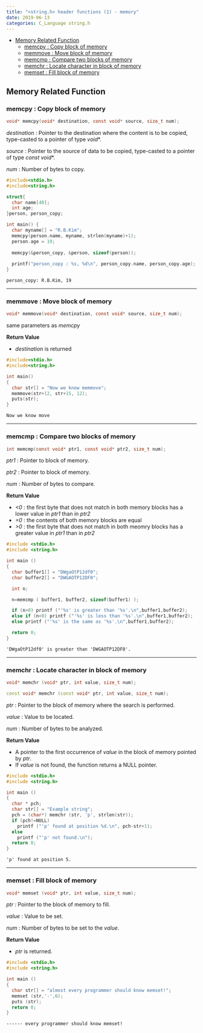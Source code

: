 ```yaml
---
title: "<string.h> header functions (1) - memory"
date: 2019-06-13
categories: C_Language string.h
---
```


- [Memory Related Function](#memory-related-function)
  * [memcpy : Copy block of memory](#memcpy---copy-block-of-memory)
  * [memmove : Move block of memory](#memmove---move-block-of-memory)
  * [memcmp : Compare two blocks of memory](#memcmp---compare-two-blocks-of-memory)
  * [memchr : Locate character in block of memory](#memchr---locate-character-in-block-of-memory)
  * [memset : Fill block of memory](#memset---fill-block-of-memory)

## Memory Related Function

### memcpy : Copy block of memory
~~~c
void* memcpy(void* destination, const void* source, size_t num);
~~~

*destination* : Pointer to the destination where the content is to be copied, type-casted to a pointer of type *void**.

*source* : Pointer to the source of data to be copied, type-casted to a pointer of type *const void**.

*num* : Number of bytes to copy.

~~~c
#include<stdio.h>
#include<string.h>

struct{
  char name[40];
  int age;
}person, person_copy;

int main() {
  char myname[] = "R.B.Kim";
  memcpy(person.name, myname, strlen(myname)+1);
  person.age = 19;
  
  memcpy(&person_copy, &person, sizeof(person));
  
  printf("person_copy : %s, %d\n", person_copy.name, person_copy.age);
}
~~~
```
person_copy: R.B.Kim, 19
```

- - -

### memmove : Move block of memory
~~~c
void* memmove(void* destination, const void* source, size_t num);
~~~

same parameters as *memcpy*

**Return Value**
- *destination* is returned

~~~c
#include<stdio.h>
#include<string.h>

int main()
{
  char str[] = "Now we know memmove";
  memmove(str+12, str+15, 12);
  puts(str);
}
~~~
```
Now we know move
```

- - -

### memcmp : Compare two blocks of memory
~~~c
int memcmp(const void* ptr1, const void* ptr2, size_t num);
~~~

*ptr1* : Pointer to block of memory.

*ptr2* : Pointer to block of memory.

*num* : Number of bytes to compare.

**Return Value**
- *<0* : the first byte that does not match in both memory blocks has a lower value in *ptr1* than in *ptr2*
- *=0* : the contents of both memory blocks are equal
- *>0* : the first byte that does not match in both meomry blocks has a greater value in *ptr1* than in *ptr2*

~~~c
#include <stdio.h>
#include <string.h>

int main ()
{
  char buffer1[] = "DWgaOtP12df0";
  char buffer2[] = "DWGAOTP12DF0";

  int n;

  n=memcmp ( buffer1, buffer2, sizeof(buffer1) );

  if (n>0) printf ("'%s' is greater than '%s'.\n",buffer1,buffer2);
  else if (n<0) printf ("'%s' is less than '%s'.\n",buffer1,buffer2);
  else printf ("'%s' is the same as '%s'.\n",buffer1,buffer2);

  return 0;
}
~~~
```
'DWgaOtP12df0' is greater than 'DWGAOTP12DF0'.
```

- - -

### memchr : Locate character in block of memory
~~~c
void* memchr (void* ptr, int value, size_t num);
~~~
~~~c++
const void* memchr (const void* ptr, int value, size_t num);
~~~

*ptr* : Pointer to the block of memory where the search is performed.

*value* : Value to be located.

*num* : Number of bytes to be analyzed.

**Return Value**
- A pointer to the first occurrence of *value* in the block of memory pointed by *ptr*.
- If *value* is not found, the function returns a NULL pointer.

~~~c
#include <stdio.h>
#include <string.h>

int main ()
{
  char * pch;
  char str[] = "Example string";
  pch = (char*) memchr (str, 'p', strlen(str));
  if (pch!=NULL)
    printf ("'p' found at position %d.\n", pch-str+1);
  else
    printf ("'p' not found.\n");
  return 0;
}
~~~
```
'p' found at position 5.
```

- - -

### memset : Fill block of memory
~~~c
void* memset (void* ptr, int value, size_t num);
~~~

*ptr* : Pointer to the block of memory to fill.

*value* : Value to be set.

*num* : Number of bytes to be set to the *value*.

**Return Value**
- *ptr* is returned.

~~~c
#include <stdio.h>
#include <string.h>

int main ()
{
  char str[] = "almost every programmer should know memset!";
  memset (str,'-',6);
  puts (str);
  return 0;
}
~~~
```
------ every programmer should know memset!
```
